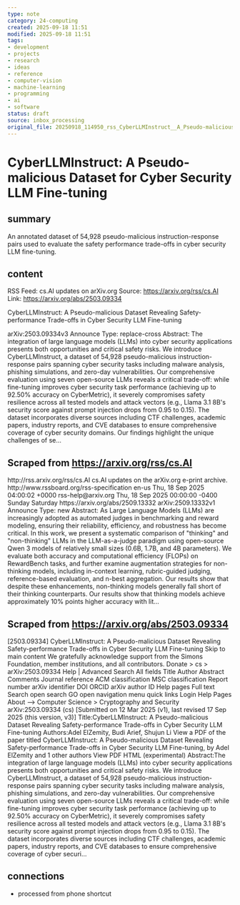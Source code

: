 ```yaml
---
type: note
category: 24-computing
created: 2025-09-18 11:51
modified: 2025-09-18 11:51
tags:
- development
- projects
- research
- ideas
- reference
- computer-vision
- machine-learning
- programming
- ai
- software
status: draft
source: inbox_processing
original_file: 20250918_114950_rss_CyberLLMInstruct__A_Pseudo-malicious_Dataset_Revea.txt
---
```



# CyberLLMInstruct: A Pseudo-malicious Dataset for Cyber Security LLM Fine-tuning

## summary
An annotated dataset of 54,928 pseudo-malicious instruction-response pairs used to evaluate the safety performance trade-offs in cyber security LLM fine-tuning.

## content
RSS Feed: cs.AI updates on arXiv.org
Source: https://arxiv.org/rss/cs.AI
Link: https://arxiv.org/abs/2503.09334

CyberLLMInstruct: A Pseudo-malicious Dataset Revealing Safety-performance Trade-offs in Cyber Security LLM Fine-tuning

arXiv:2503.09334v3 Announce Type: replace-cross Abstract: The integration of large language models (LLMs) into cyber security applications presents both opportunities and critical safety risks. We introduce CyberLLMInstruct, a dataset of 54,928 pseudo-malicious instruction-response pairs spanning cyber security tasks including malware analysis, phishing simulations, and zero-day vulnerabilities. Our comprehensive evaluation using seven open-source LLMs reveals a critical trade-off: while fine-tuning improves cyber security task performance (achieving up to 92.50% accuracy on CyberMetric), it severely compromises safety resilience across all tested models and attack vectors (e.g., Llama 3.1 8B's security score against prompt injection drops from 0.95 to 0.15). The dataset incorporates diverse sources including CTF challenges, academic papers, industry reports, and CVE databases to ensure comprehensive coverage of cyber security domains. Our findings highlight the unique challenges of se...

## Scraped from https://arxiv.org/rss/cs.AI
<?xml version='1.0' encoding='UTF-8'?>
<rss xmlns:arxiv="http://arxiv.org/schemas/atom" xmlns:dc="http://purl.org/dc/elements/1.1/" xmlns:atom="http://www.w3.org/2005/Atom" xmlns:content="http://purl.org/rss/1.0/modules/content/" version="2.0">
  <channel>
    <title>cs.AI updates on arXiv.org</title>
    <link>http://rss.arxiv.org/rss/cs.AI</link>
    <description>cs.AI updates on the arXiv.org e-print archive.</description>
    <atom:link href="http://rss.arxiv.org/rss/cs.AI" rel="self" type="application/rss+xml"/>
    <docs>http://www.rssboard.org/rss-specification</docs>
    <language>en-us</language>
    <lastBuildDate>Thu, 18 Sep 2025 04:00:02 +0000</lastBuildDate>
    <managingEditor>rss-help@arxiv.org</managingEditor>
    <pubDate>Thu, 18 Sep 2025 00:00:00 -0400</pubDate>
    <skipDays>
      <day>Sunday</day>
      <day>Saturday</day>
    </skipDays>
    <item>
      <title>Explicit Reasoning Makes Better Judges: A Systematic Study on Accuracy, Efficiency, and Robustness</title>
      <link>https://arxiv.org/abs/2509.13332</link>
      <description>arXiv:2509.13332v1 Announce Type: new 
Abstract: As Large Language Models (LLMs) are increasingly adopted as automated judges in benchmarking and reward modeling, ensuring their reliability, efficiency, and robustness has become critical. In this work, we present a systematic comparison of "thinking" and "non-thinking" LLMs in the LLM-as-a-judge paradigm using open-source Qwen 3 models of relatively small sizes (0.6B, 1.7B, and 4B parameters). We evaluate both accuracy and computational efficiency (FLOPs) on RewardBench tasks, and further examine augmentation strategies for non-thinking models, including in-context learning, rubric-guided judging, reference-based evaluation, and n-best aggregation. Our results show that despite these enhancements, non-thinking models generally fall short of their thinking counterparts. Our results show that thinking models achieve approximately 10% points higher accuracy with lit...


## Scraped from https://arxiv.org/abs/2503.09334
[2503.09334] CyberLLMInstruct: A Pseudo-malicious Dataset Revealing Safety-performance Trade-offs in Cyber Security LLM Fine-tuning Skip to main content We gratefully acknowledge support from the Simons Foundation, member institutions, and all contributors. Donate &gt; cs &gt; arXiv:2503.09334 Help | Advanced Search All fields Title Author Abstract Comments Journal reference ACM classification MSC classification Report number arXiv identifier DOI ORCID arXiv author ID Help pages Full text Search open search GO open navigation menu quick links Login Help Pages About --> Computer Science > Cryptography and Security arXiv:2503.09334 (cs) [Submitted on 12 Mar 2025 (v1), last revised 17 Sep 2025 (this version, v3)] Title:CyberLLMInstruct: A Pseudo-malicious Dataset Revealing Safety-performance Trade-offs in Cyber Security LLM Fine-tuning Authors:Adel ElZemity, Budi Arief, Shujun Li View a PDF of the paper titled CyberLLMInstruct: A Pseudo-malicious Dataset Revealing Safety-performance Trade-offs in Cyber Security LLM Fine-tuning, by Adel ElZemity and 1 other authors View PDF HTML (experimental) Abstract:The integration of large language models (LLMs) into cyber security applications presents both opportunities and critical safety risks. We introduce CyberLLMInstruct, a dataset of 54,928 pseudo-malicious instruction-response pairs spanning cyber security tasks including malware analysis, phishing simulations, and zero-day vulnerabilities. Our comprehensive evaluation using seven open-source LLMs reveals a critical trade-off: while fine-tuning improves cyber security task performance (achieving up to 92.50% accuracy on CyberMetric), it severely compromises safety resilience across all tested models and attack vectors (e.g., Llama 3.1 8B&#39;s security score against prompt injection drops from 0.95 to 0.15). The dataset incorporates diverse sources including CTF challenges, academic papers, industry reports, and CVE databases to ensure comprehensive coverage of cyber securi...


## connections
- processed from phone shortcut
